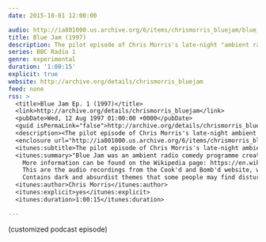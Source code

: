 ```yaml
---
date: 2015-10-01 12:00:00

audio: http://ia801000.us.archive.org/6/items/chrismorris_bluejam/blue_jam_-_s01e01.mp3
title: Blue Jam (1997)
description: The pilot episode of Chris Morris's late-night "ambient radio comedy".
series: BBC Radio 1
genre: experimental
duration: '1:00:15'
explicit: true
website: http://archive.org/details/chrismorris_bluejam
feed: none
rss: >
  <title>Blue Jam Ep. 1 (1997)</title>
  <link>http://archive.org/details/chrismorris_bluejam</link>
  <pubDate>Wed, 12 Aug 1997 01:00:00 +0000</pubDate>
  <guid isPermaLink="false">http://archive.org/details/chrismorris_bluejam</guid>
  <description><The pilot episode of Chris Morris's late-night ambient comedy.></description>
  <enclosure url="http://ia801000.us.archive.org/6/items/chrismorris_bluejam/blue_jam_-_s01e01.mp3" length="86767616" type="audio/mpeg" />
  <itunes:subtitle>The pilot episode of Chris Morris's late-night ambient comedy, Blue Jam.</itunes:subtitle>
  <itunes:summary>"Blue Jam was an ambient radio comedy programme created and directed by Chris Morris. It aired on BBC Radio 1 in the early hours of the morning from 1997 to 1999."
    More information can be found on the Wikipedia page: https://en.wikipedia.org/wiki/Blue_Jam
    This are the audio recordings from the Cook'd and Bomb'd website, which can be found here: http://www.cookdandbombd.co.uk/
    Contains dark and absurdist themes that some people may find disturbing.</itunes:summary>
  <itunes:author>Chris Morris</itunes:author>
  <itunes:explicit>yes</itunes:explicit>
  <itunes:duration>1:00:15</itunes:duration>

---
```

(customized podcast episode)

